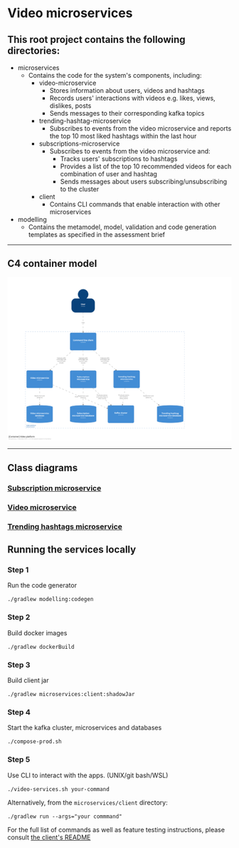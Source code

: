 # Video microservices

## This root project contains the following directories:
* microservices
  * Contains the code for the system's components, including:
    * video-microservice
      * Stores information about users, videos and hashtags
      * Records users' interactions with videos e.g. likes, views, dislikes, posts
      * Sends messages to their corresponding kafka topics
    * trending-hashtag-microservice
      * Subscribes to events from the video microservice and reports the top 10 most liked hashtags within the last hour
    * subscriptions-microservice
      * Subscribes to events from the video microservice and:
        * Tracks users' subscriptions to hashtags
        * Provides a list of the top 10 recommended videos for each combination of user and hashtag
        * Sends messages about users subscribing/unsubscribing to the cluster
    * client
      * Contains CLI commands that enable interaction with other microservices
* modelling
  * Contains the metamodel, model, validation 
and code generation templates as specified in the assessment brief

---

## C4 container model

![Container model](microservices/docs/structurizr/container-diagram.svg)

---

## Class diagrams
### [Subscription microservice](microservices/docs/domain-models/subscription-microservice.md)

### [Video microservice](microservices/docs/domain-models/video-microservice.md)

### [Trending hashtags microservice](microservices/docs/domain-models/trending-hashtag-microservice.md)

## Running the services locally

### Step 1
Run the code generator
```shell
./gradlew modelling:codegen
```
### Step 2
Build docker images
```shell
./gradlew dockerBuild
```
### Step 3
Build client jar
```shell
./gradlew microservices:client:shadowJar
```
### Step 4
Start the kafka cluster, microservices and databases
```shell
./compose-prod.sh
```
### Step 5
Use CLI to interact with the apps. (UNIX/git bash/WSL) 
```shell
./video-services.sh your-command
```

Alternatively, from the `microservices/client` directory:
```shell
./gradlew run --args="your commmand"
```
For the full list of commands as well as feature testing instructions, please consult [the client's README](microservices/client/README.md)

